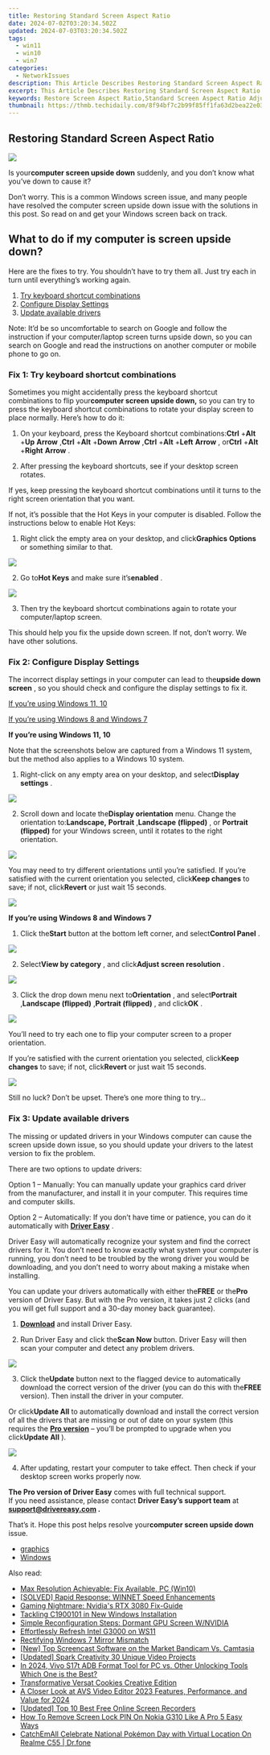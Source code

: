 ```yaml
---
title: Restoring Standard Screen Aspect Ratio
date: 2024-07-02T03:20:34.502Z
updated: 2024-07-03T03:20:34.502Z
tags:
  - win11
  - win10
  - win7
categories:
  - NetworkIssues
description: This Article Describes Restoring Standard Screen Aspect Ratio
excerpt: This Article Describes Restoring Standard Screen Aspect Ratio
keywords: Restore Screen Aspect Ratio,Standard Screen Aspect Ratio Adjustment,Aspect Ratio Correction Tools,Standard Resolution Display,Non-Standard Screen Settings,Aspect Ratio Optimization for Screens,Fixed Aspect Ratio Display Solutions
thumbnail: https://thmb.techidaily.com/8f94bf7c2b99f85ff1fa63d2bea22e03cd2a105f9c0efe0117a4ed53ffe45b35.jpg
---
```


## Restoring Standard Screen Aspect Ratio

![](https://www.drivereasy.com/wp-content/uploads/2023/12/win-11-desktop-upside-down-e1702547403340-1200x750.jpg)

 Is your**computer screen upside down** suddenly, and you don’t know what you’ve down to cause it?

 Don’t worry. This is a common Windows screen issue, and many people have resolved the computer screen upside down issue with the solutions in this post. So read on and get your Windows screen back on track.

## What to do if my computer is screen upside down?

 Here are the fixes to try. You shouldn’t have to try them all. Just try each in turn until everything’s working again.

1. [Try keyboard shortcut combinations](#Fix1)
2. [Configure Display Settings](#Fix2)
3. [Update available drivers](#Fix3)

 Note: It’d be so uncomfortable to search on Google and follow the instruction if your computer/laptop screen turns upside down, so you can search on Google and read the instructions on another computer or mobile phone to go on.

### Fix 1: Try keyboard shortcut combinations

 Sometimes you might accidentally press the keyboard shortcut combinations to flip your**computer screen upside down,** so you can try to press the keyboard shortcut combinations to rotate your display screen to place normally. Here’s how to do it:

 1) On your keyboard, press the Keyboard shortcut combinations:**Ctrl** +**Alt** +**Up** **Arrow** ,**Ctrl** +**Alt** +**Down** **Arrow** ,**Ctrl** +**Alt** +**Left** **Arrow** , or**Ctrl** +**Alt** +**Right** **Arrow** .

 2) After pressing the keyboard shortcuts, see if your desktop screen rotates.

 If yes, keep pressing the keyboard shortcut combinations until it turns to the right screen orientation that you want.

 If not, it’s possible that the Hot Keys in your computer is disabled. Follow the instructions below to enable Hot Keys:

 1) Right click the empty area on your desktop, and click**Graphics** **Options** or something similar to that.

![](https://images.drivereasy.com/wp-content/uploads/2018/06/img_5b18e563d98db.jpg)

 2) Go to**Hot Keys** and make sure it’s**enabled** .

![](https://images.drivereasy.com/wp-content/uploads/2018/06/img_5b18e59b14930.jpg)

 3) Then try the keyboard shortcut combinations again to rotate your computer/laptop screen.

 This should help you fix the upside down screen. If not, don’t worry. We have other solutions.

### Fix 2: Configure Display Settings

 The incorrect display settings in your computer can lead to the**upside down screen** , so you should check and configure the display settings to fix it.

[If you’re using Windows 11, 10](#Step1)

[If you’re using Windows 8 and Windows 7](#Step2)

**If you’re using Windows 11, 10**

 Note that the screenshots below are captured from a Windows 11 system, but the method also applies to a Windows 10 system.

 1) Right-click on any empty area on your desktop, and select**Display settings** .

![](https://www.drivereasy.com/wp-content/uploads/2019/12/win-11-display-settings.jpg)

 2) Scroll down and locate the**Display orientation** menu. Change the orientation to:**Landscape,** **Portrait** ,**Landscape** **(flipped)** , or **Portrait (flipped)** for your Windows screen, until it rotates to the right orientation.

![](https://www.drivereasy.com/wp-content/uploads/2018/06/win-11-desktop-upside-down-orientation.jpg)

 You may need to try different orientations until you’re satisfied. If you’re satisfied with the current orientation you selected, click**Keep changes** to save; if not, click**Revert** or just wait 15 seconds.

![](https://www.drivereasy.com/wp-content/uploads/2018/06/win-11-desktop-upside-down-save-changes.jpg)

**If you’re using Windows 8 and Windows 7**

 1) Click the**Start** button at the bottom left corner, and select**Control Panel** .

![](https://images.drivereasy.com/wp-content/uploads/2018/06/img_5b1912517899f.jpg)

 2) Select**View by category** , and click**Adjust screen resolution** .

![](https://images.drivereasy.com/wp-content/uploads/2018/06/img_5b19127f11a3b.jpg)

 3) Click the drop down menu next to**Orientation** , and select**Portrait** ,**Landscape (flipped)** ,**Portrait (flipped)** , and click**OK** .

![](https://images.drivereasy.com/wp-content/uploads/2018/06/img_5b1912cecb794.jpg)

 You’ll need to try each one to flip your computer screen to a proper orientation.

 If you’re satisfied with the current orientation you selected, click**Keep changes** to save; if not, click**Revert** or just wait 15 seconds.

![](https://images.drivereasy.com/wp-content/uploads/2018/06/img_5b19130eb9613.jpg)

 Still no luck? Don’t be upset. There’s one more thing to try…

### Fix 3: Update available drivers

 The missing or updated drivers in your Windows computer can cause the screen upside down issue, so you should update your drivers to the latest version to fix the problem.

There are two options to update drivers:

 Option 1 – Manually: You can manually update your graphics card driver from the manufacturer, and install it in your computer. This requires time and computer skills.

 Option 2 – Automatically: If you don’t have time or patience, you can do it automatically with **[Driver Easy](https://tools.techidaily.com/drivereasy/download/)**  .

 Driver Easy will automatically recognize your system and find the correct drivers for it. You don’t need to know exactly what system your computer is running, you don’t need to be troubled by the wrong driver you would be downloading, and you don’t need to worry about making a mistake when installing.

 You can update your drivers automatically with either the**FREE** or the**Pro** version of Driver Easy. But with the Pro version, it takes just 2 clicks (and you will get full support and a 30-day money back guarantee).

 1) **[Download](https://tools.techidaily.com/drivereasy/download/)**  and install Driver Easy.

 2) Run Driver Easy and click the**Scan Now** button. Driver Easy will then scan your computer and detect any problem drivers.

![](https://images.drivereasy.com/wp-content/uploads/2018/06/img_5b1665b20185d.jpg)

 3) Click the**Update** button next to the flagged device to automatically download the correct version of the driver (you can do this with the**FREE** version). Then install the driver in your computer.

 Or click**Update All** to automatically download and install the correct version of all the drivers that are missing or out of date on your system (this requires the **[Pro version](https://tools.techidaily.com/drivereasy/download/)**  – you’ll be prompted to upgrade when you click**Update All** ).

![](https://images.drivereasy.com/wp-content/uploads/2018/06/img_5b166616338a7.jpg)

 4) After updating, restart your computer to take effect. Then check if your desktop screen works properly now.

**The Pro version of Driver Easy** comes with full technical support.  
 If you need assistance, please contact **Driver Easy’s support team** at **[support@drivereasy.com](mailto:support@drivereasy.com) .**

 That’s it. Hope this post helps resolve your**computer screen upside down** issue.

* [graphics](https://tools.techidaily.com/drivereasy/download/)
* [Windows](https://tools.techidaily.com/drivereasy/download/)

<ins class="adsbygoogle"
     style="display:block"
     data-ad-format="autorelaxed"
     data-ad-client="ca-pub-7571918770474297"
     data-ad-slot="1223367746"></ins>



<ins class="adsbygoogle"
     style="display:block"
     data-ad-client="ca-pub-7571918770474297"
     data-ad-slot="8358498916"
     data-ad-format="auto"
     data-full-width-responsive="true"></ins>

<span class="atpl-alsoreadstyle">Also read:</span>
<div><ul>
<li><a href="https://network-issues.techidaily.com/max-resolution-achievable-fix-available-pc-win10/"><u>Max Resolution Achievable: Fix Available, PC (Win10)</u></a></li>
<li><a href="https://network-issues.techidaily.com/solved-rapid-response-winnet-speed-enhancements/"><u>[SOLVED] Rapid Response: WINNET Speed Enhancements</u></a></li>
<li><a href="https://network-issues.techidaily.com/gaming-nightmare-nvidias-rtx-3080-fix-guide/"><u>Gaming Nightmare: Nvidia's RTX 3080 Fix-Guide</u></a></li>
<li><a href="https://network-issues.techidaily.com/tackling-c1900101-in-new-windows-installation/"><u>Tackling C1900101 in New Windows Installation</u></a></li>
<li><a href="https://network-issues.techidaily.com/simple-reconfiguration-steps-dormant-gpu-screen-wnvidia/"><u>Simple Reconfiguration Steps: Dormant GPU Screen W/NVIDIA</u></a></li>
<li><a href="https://network-issues.techidaily.com/effortlessly-refresh-intel-g3000-on-ws11/"><u>Effortlessly Refresh Intel G3000 on WS11</u></a></li>
<li><a href="https://network-issues.techidaily.com/rectifying-windows-7-mirror-mismatch/"><u>Rectifying Windows 7 Mirror Mismatch</u></a></li>
<li><a href="https://screen-sharing-recording.techidaily.com/new-top-screencast-software-on-the-market-bandicam-vs-camtasia/"><u>[New] Top Screencast Software on the Market  Bandicam Vs. Camtasia</u></a></li>
<li><a href="https://fox-http.techidaily.com/updated-spark-creativity-30-unique-video-projects/"><u>[Updated] Spark Creativity  30 Unique Video Projects</u></a></li>
<li><a href="https://bypass-frp.techidaily.com/in-2024-vivo-s17t-adb-format-tool-for-pc-vs-other-unlocking-tools-which-one-is-the-best-by-drfone-android/"><u>In 2024, Vivo S17t ADB Format Tool for PC vs. Other Unlocking Tools Which One is the Best?</u></a></li>
<li><a href="https://extra-information.techidaily.com/transformative-versat-cookies-creative-edition/"><u>Transformative Versat Cookies  Creative Edition</u></a></li>
<li><a href="https://ai-vdieo-software.techidaily.com/a-closer-look-at-avs-video-editor-2023-features-performance-and-value-for-2024/"><u>A Closer Look at AVS Video Editor 2023 Features, Performance, and Value for 2024</u></a></li>
<li><a href="https://screen-mirroring-recording.techidaily.com/updated-top-10-best-free-online-screen-recorders/"><u>[Updated] Top 10 Best Free Online Screen Recorders</u></a></li>
<li><a href="https://easy-unlock-android.techidaily.com/how-to-remove-screen-lock-pin-on-nokia-g310-like-a-pro-5-easy-ways-by-drfone-android/"><u>How To Remove Screen Lock PIN On Nokia G310 Like A Pro 5 Easy Ways</u></a></li>
<li><a href="https://pokemon-go-android.techidaily.com/catchemall-celebrate-national-pokemon-day-with-virtual-location-on-realme-c55-drfone-by-drfone-virtual-android/"><u>CatchEmAll Celebrate National Pokémon Day with Virtual Location On Realme C55 | Dr.fone</u></a></li>
</ul></div>
